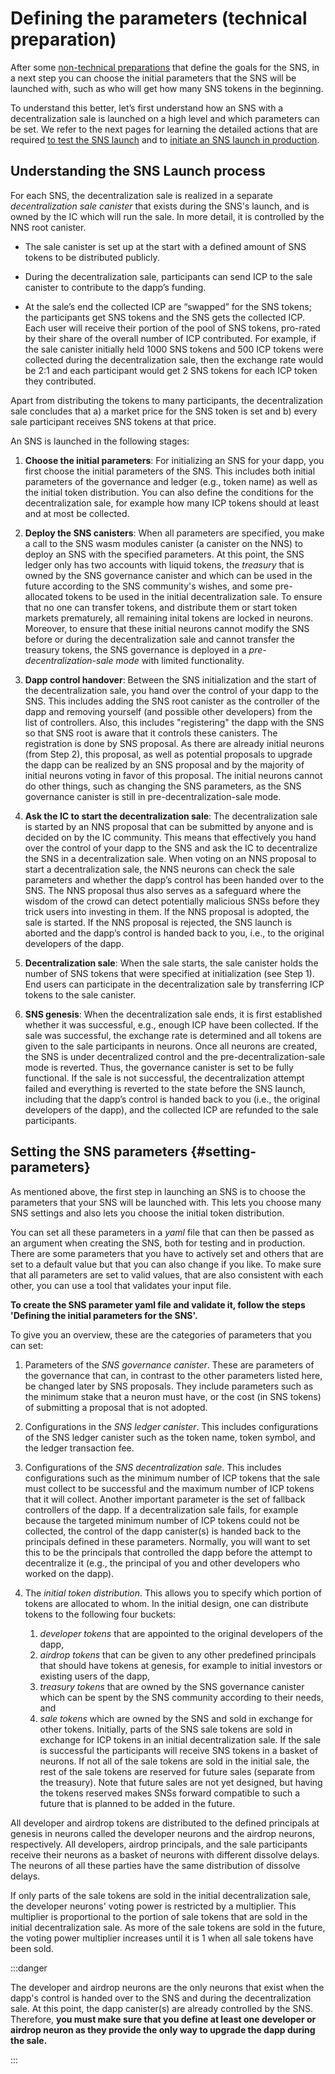 # Defining the parameters (technical preparation)

After some 
[non-technical preparations](../../../../tokenomics/sns/not-blind/predeployment-considerations.md)
that define the goals for the SNS, in a next step you can 
choose the initial parameters that the SNS will be launched with, such as who 
will get how many SNS tokens in the beginning.

To understand this better, let’s first understand how an SNS
with a decentralization sale is launched on a high level and which 
parameters can be set.
We refer to the next pages for learning the detailed actions that are required 
[to test the SNS launch](./local-testing.md) and to 
[initiate an SNS launch in production](./deployment.md).

## Understanding the SNS Launch process

For each SNS, the decentralization sale is realized in a separate _decentralization
sale canister_ that exists during the SNS's launch, and is owned by the IC which will
run the sale. In more detail, it is controlled by the NNS root canister.

* The sale canister is set up at the start with a defined amount of SNS tokens to be
  distributed publicly.

* During the decentralization sale, participants can send ICP to the sale canister
  to contribute to the dapp’s funding.

* At the sale’s end the collected ICP are “swapped” for the SNS tokens; the
  participants get SNS tokens and the SNS gets the collected ICP. Each user will
  receive their portion of the pool of SNS tokens, pro-rated by their share of the overall
  number of ICP contributed. For example, if the sale canister initially held 1000 SNS
  tokens and 500 ICP tokens were collected during the decentralization sale, then 
  the exchange rate would
  be 2:1 and each participant would get 2 SNS tokens for each ICP token they
  contributed.

Apart from distributing the tokens to many participants, the decentralization sale
concludes that a) a market price for the SNS token is set and b) every sale
participant receives SNS tokens at that price.

An SNS is launched in the following stages:

1) **Choose the initial parameters**: For initializing an SNS for your dapp,
   you first choose the initial parameters of the SNS.
   This includes both initial parameters of the governance and ledger (e.g., token name)
   as well as the initial token distribution. 
   You can also define the conditions for the decentralization sale, for example
   how many ICP tokens should at least and at most be collected.
   
2) **Deploy the SNS canisters**: When all parameters are specified, you make a
   call to the SNS wasm modules canister (a canister on the NNS) to deploy an SNS with 
   the specified parameters.
   At this point, the SNS ledger only has two accounts with liquid tokens, the _treasury_
   that is owned by the SNS governance canister and which can be used in the future according to the
   SNS community's wishes, and some pre-allocated tokens to be used in the initial 
   decentralization sale.
   To ensure that no one can transfer tokens, and distribute them or start token markets
   prematurely, all remaining inital tokens are locked in neurons. 
   Moreover, to ensure that these initial neurons cannot modify the SNS before
   or during the decentralization sale and cannot transfer the treasury tokens,
   the SNS governance is deployed in a _pre-decentralization-sale mode_ with limited functionality.

3) **Dapp control handover**: Between the SNS initialization and the start of the 
   decentralization sale, you hand over the control of your dapp to the SNS.
   This includes adding the SNS root canister as the controller of the dapp and removing
   yourself (and possible other developers) from the list of controllers. Also, this 
   includes "registering" the dapp with the SNS so that SNS root is aware that it controls
   these canisters.
   The registration is done by SNS proposal.
   As there are already initial neurons (from Step 2), this proposal, as well as potential
   proposals to upgrade the dapp can be realized by an SNS proposal and by the majority of
   initial neurons voting in favor of this proposal.
   The initial neurons cannot do other things, such as changing the SNS
   parameters, as the SNS governance canister is still in
   pre-decentralization-sale mode.

4) **Ask the IC to start the decentralization sale**: The decentralization sale
   is started by an NNS proposal that can be submitted by anyone and is decided on by the
   IC community. This means that effectively you hand over the control of your dapp
   to the SNS and ask the IC to decentralize the SNS in a decentralization sale.
   When voting on an NNS proposal to start a decentralization sale, the NNS neurons can check
   the sale parameters and whether the dapp’s control has been handed over to the SNS.
   The NNS proposal thus also serves as a safeguard where the wisdom of the crowd can
   detect potentially malicious SNSs before they trick users into investing in them.
   If the NNS proposal is adopted, the sale is started. If the NNS proposal is rejected,
   the SNS launch is aborted and the dapp’s control is handed back to you, i.e., to the 
   original developers of the dapp.

5) **Decentralization sale**: When the sale starts, the sale canister holds the number
   of SNS tokens that were specified at initialization (see Step 1). End users can
   participate in the decentralization sale by transferring ICP tokens to the 
   sale canister.

6) **SNS genesis**: When the decentralization sale ends, it is first established whether
   it was successful, e.g., enough ICP have been collected. If the sale was successful,
   the exchange rate is determined and all tokens are given to the sale participants in
   neurons. Once all neurons are created, the SNS is under decentralized control
   and the pre-decentralization-sale mode is reverted. Thus, the 
   governance canister is set to be fully functional.
   If the sale is not successful, the decentralization attempt failed and everything
   is reverted to the state before the SNS launch, including that the dapp’s control
   is handed back to you (i.e., the original developers of the dapp), and the 
   collected ICP are refunded to the sale participants.


## Setting the SNS parameters {#setting-parameters}
As mentioned above, the first step in launching an SNS is to choose the parameters that
your SNS will be launched with.
This lets you choose many SNS settings and also lets you choose the initial 
token distribution.

You can set all these parameters in a _yaml_ file that can then be passed as an argument
when creating the SNS, both for testing and in production.
There are some parameters that you have to actively set and others that are set to a
default value but that you can also change if you like.
To make sure that all parameters are set to valid values, that are also consistent
with each other, you can use a tool that validates your input file. 

**To create the SNS parameter yaml file and validate it, follow the steps
'Defining the initial parameters for the SNS'.** <!-- TODO: add link -->

To give you an overview, these are the categories of parameters that you can set:
1. Parameters of the _SNS governance canister_. These are parameters of the governance
that can, in contrast to the other parameters listed here, be changed later 
   by SNS proposals. They include parameters such as the
   minimum stake that a neuron must have, or the cost (in SNS tokens) of submitting a proposal that is not adopted.
   
2. Configurations in the _SNS ledger canister_. This includes configurations of the SNS 
ledger canister such as the token name, token symbol, and the ledger transaction fee.
   
3. Configurations of the _SNS decentralization sale_. This includes configurations such
as the minimum number of ICP tokens that the sale must collect to be successful and the
   maximum number of ICP tokens that it will collect.
   Another important parameter is the set of fallback controllers of the dapp.
   If a decentralization sale fails, for example because the targeted minimum number
   of ICP tokens could not be collected, the control of the dapp canister(s) is
   handed back to the principals defined in these parameters. 
   Normally, you will want to set this to be the principals that controlled the dapp
   before the attempt to decentralize it (e.g., the principal of you and other
   developers who worked on the dapp).

4. The _initial token distribution_. This allows you to specify which portion 
   of tokens are allocated to whom. In the initial design, one can distribute tokens to
   the following four buckets:
   1. _developer tokens_ that are appointed to the original developers of the dapp,
   2. _airdrop tokens_ that can be given to any other predefined principals that
      should have tokens at genesis, for example to initial investors or existing users
      of the dapp,
   3. _treasury tokens_ that are owned by the SNS governance canister which can be
      spent by the SNS community according to their needs, and
   4. _sale tokens_ which are owned by the SNS and sold in exchange for other tokens.
      Initially, parts of the SNS sale tokens are sold in exchange for ICP tokens
      in an initial decentralization sale. If the sale is successful the participants
      will receive SNS tokens in a basket of neurons. 
      If not all of the sale tokens are sold in the initial sale, the rest of the
      sale tokens are reserved for future sales (separate from the treasury). 
      Note that future sales are not yet designed, but having the tokens reserved
      makes SNSs forward compatible to such a future that is planned to be added in
      the future.
      
All developer and airdrop tokens are distributed to the defined principals at
genesis in neurons called the developer neurons and the airdrop neurons,
respectively. All developers, airdrop principals, and the sale participants receive
their neurons as a basket of neurons with different dissolve delays.
The neurons of all these parties have the same distribution of dissolve
delays.

If only parts of the sale tokens are sold in the initial decentralization sale,
the developer neurons' voting power is restricted by a multiplier. This multiplier 
is proportional to the portion of sale tokens that are sold in the initial 
decentralization sale. As more of the sale tokens are sold in the future, the
voting power multiplier increases until it is 1 when all sale tokens have been
sold. 

:::danger 

The developer and airdrop neurons are the only neurons that exist when the dapp's
control is handed over to the SNS and during the decentralization sale. 
At this point, the dapp canister(s) are already controlled by the SNS.
Therefore, **you must make sure that you define at least one developer or 
airdrop neuron as they provide the only way to upgrade the dapp during
the sale.**

:::

